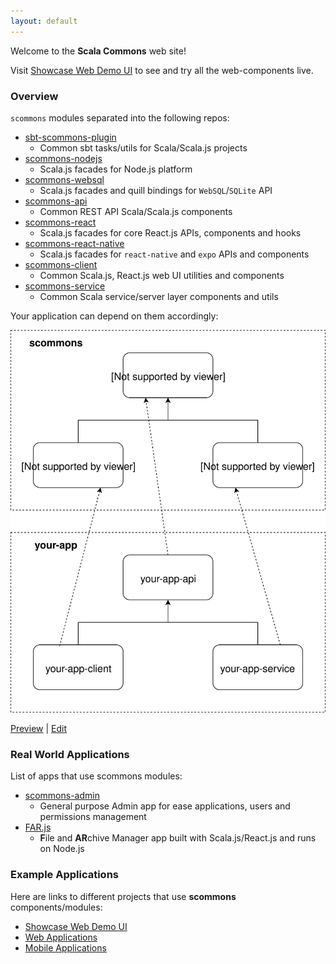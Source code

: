 ```yaml
---
layout: default
---
```


Welcome to the **Scala Commons** web site!

Visit [Showcase Web Demo UI](https://scommons.org/scommons-client/showcase/)
to see and try all the web-components live.

### Overview

`scommons` modules separated into the following repos:

- [sbt-scommons-plugin](https://scommons.org/sbt-scommons-plugin/)
  - Common sbt tasks/utils for Scala/Scala.js projects
- [scommons-nodejs](https://github.com/scommons/scommons-nodejs)
  - Scala.js facades for Node.js platform
- [scommons-websql](https://github.com/scommons/scommons-websql)
  - Scala.js facades and quill bindings for `WebSQL`/`SQLite` API
- [scommons-api](https://scommons.org/scommons-api/)
  - Common REST API Scala/Scala.js components
- [scommons-react](https://scommons.org/scommons-react/)
  - Scala.js facades for core React.js APIs, components and hooks
- [scommons-react-native](https://scommons.org/scommons-react-native/)
  - Scala.js facades for `react-native` and `expo` APIs and components
- [scommons-client](https://scommons.org/scommons-client/)
  - Common Scala.js, React.js web UI utilities and components
- [scommons-service](https://github.com/scommons/scommons-service)
  - Common Scala service/server layer components and utils

Your application can depend on them accordingly:

![Overview](drawio/overview.svg)

[Preview](https://www.draw.io/?chrome=0&lightbox=1&url=https%3A%2F%2Fraw.githubusercontent.com%2Fscommons%2Fscommons.github.io%2Fmaster%2Fdrawio%2Foverview.svg%3Ft%3D0) | [Edit](https://www.draw.io/?title=overview.svg&url=https%3A%2F%2Fraw.githubusercontent.com%2Fscommons%2Fscommons.github.io%2Fmaster%2Fdrawio%2Foverview.svg%3Ft%3D0)

### Real World Applications

List of apps that use scommons modules:

- [scommons-admin](https://scommons.org/scommons-admin/)
  - General purpose Admin app for ease applications, users and permissions management
- [FAR.js](https://github.com/scommons/far-js)
  - **F**ile and **AR**chive Manager app built with Scala.js/React.js and runs on Node.js


### Example Applications

Here are links to different projects that use **scommons** components/modules:

- [Showcase Web Demo UI](https://scommons.org/scommons-client/showcase/)
- [Web Applications](https://scommons.org/scommons-examples/)
- [Mobile Applications](https://scommons.org/scommons-examples-mobile/)
